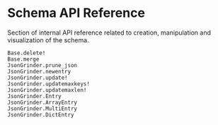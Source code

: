 # Schema API Reference

Section of internal API reference related to creation, manipulation and visualization of the schema.

```@docs
Base.delete!
Base.merge
JsonGrinder.prune_json
JsonGrinder.newentry
JsonGrinder.update!
JsonGrinder.updatemaxkeys!
JsonGrinder.updatemaxlen!
JsonGrinder.Entry
JsonGrinder.ArrayEntry
JsonGrinder.MultiEntry
JsonGrinder.DictEntry
```
